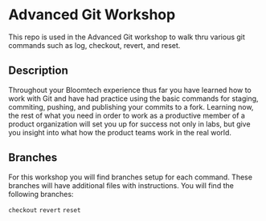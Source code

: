 # Advanced Git Workshop

This repo is used in the Advanced Git workshop to walk thru various git commands such as log, checkout, revert, and reset.

## Description

Throughout your Bloomtech experience thus far you have learned how to work with Git and have had practice using the basic commands for staging, commiting, pushing, and publishing your commits to a fork. Learning now, the rest of what you need in order to work as a productive member of a product organization will set you up for success not only in labs, but give you insight into what how the product teams work in the real world.

## Branches

For this workshop you will find branches setup for each command. These branches will have additional files with instructions. You will find the following branches:

`checkout`
`revert`
`reset`
